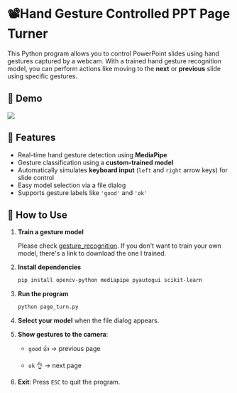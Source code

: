 # 📽️Hand Gesture Controlled PPT Page Turner

This Python program allows you to control PowerPoint slides using hand gestures captured by a webcam. With a trained hand gesture recognition model, you can perform actions like moving to the **next** or **previous** slide using specific gestures.

## 📸 Demo

![](page_turn.gif)



## 🚀 Features

- Real-time hand gesture detection using **MediaPipe**
- Gesture classification using a **custom-trained model**
- Automatically simulates **keyboard input** (`left` and `right` arrow keys) for slide control
- Easy model selection via a file dialog
- Supports gesture labels like `'good'` and `'ok'`



## 🧪 How to Use

1. **Train a gesture model**

   Please check [gesture_recognition](https://github.com/chloexj/gesture_recognition). If you don't want to train your own model, there's a link to download the one I trained.

2. **Install dependencies**

   ```bash
   pip install opencv-python mediapipe pyautogui scikit-learn
   ```

3. **Run the program**

   ```bash
   python page_turn.py

3. **Select your model** when the file dialog appears.

4. **Show gestures to the camera**:

   - `good` 👍 → previous page

   - `ok` 👌 → next page

5. **Exit**: Press `ESC` to quit the program.